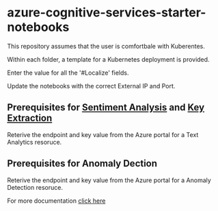 # azure-cognitive-services-starter-notebooks

This repository assumes that the user is comfortbale with Kuberentes. 

Within each folder, a template for a Kubernetes deployment is provided. 

Enter the value for all the '#Localize' fields.

Update the notebooks with the correct External IP and Port. 

## Prerequisites for [Sentiment Analysis](https://docs.microsoft.com/en-us/azure/cognitive-services/text-analytics/how-tos/text-analytics-how-to-sentiment-analysis?tabs=version-3-1) and [Key Extraction](https://docs.microsoft.com/en-us/azure/cognitive-services/text-analytics/how-tos/text-analytics-how-to-keyword-extraction)

Reterive the endpoint and key value from the Azure portal for a Text Analytics resoruce. 

## Prerequisites for Anomaly Dection

Reterive the endpoint and key value from the Azure portal for a Anomaly Detection resoruce. 

For more documentation [click here](https://westus2.dev.cognitive.microsoft.com/docs/services/AnomalyDetector/operations/post-timeseries-changepoint-detect)
